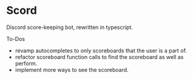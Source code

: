 # Scord
Discord score-keeping bot, rewritten in typescript.

To-Dos
- revamp autocompletes to only scoreboards that the user is a part of.
- refactor scoreboard function calls to find the scoreboard as well as perform.
- implement more ways to see the scoreboard.